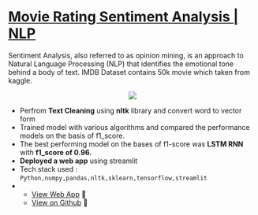 # [ Movie Rating Sentiment Analysis | NLP](https://github.com/karanchinch10/NLP-Movie-Reviews)
Sentiment Analysis, also referred to as opinion mining, is an approach to Natural Language Processing (NLP) that identifies the emotional tone behind a body of text. IMDB Dataset contains 50k movie which taken from kaggle.
<CENTER><IMG SRC="https://www.kdnuggets.com/wp-content/uploads/mayo_sent_analysis_fastapi_transformers-0.jpg"></CENTER>

* Perfrom <strong>Text Cleaning</strong> using <strong>nltk</strong> library and convert word to vector form 
* Trained model with various algorithms and compared the performance models on the basis of f1_score. 
* The best performing model on the bases of f1-score was <strong>LSTM RNN</strong> with <strong>f1_score of 0.96.</strong>
* <strong>Deployed a web app</strong> using streamlit
* Tech stack used : `Python,numpy,pandas,nltk,sklearn,tensorflow,streamlit`
* * [View Web App](https://karanchinch10-nlp-movie-reviews-app-9ym4nt.streamlitapp.com/) 💝
  * [View on Github](https://github.com/karanchinch10/NLP-Movie-Reviews/blob/main/50K_Movie_Reviews_.ipynb) 💝
